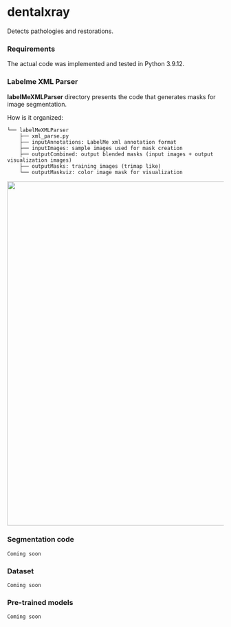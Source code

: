 # dentalxray
Detects pathologies and restorations.

### Requirements
The actual code was implemented and tested in Python 3.9.12.

### Labelme XML Parser
**labelMeXMLParser** directory presents the code that generates masks for image segmentation.

How is it organized:

	
~~~~
└── labelMeXMLParser
    ├── xml_parse.py
    ├── inputAnnotations: LabelMe xml annotation format
    ├── inputImages: sample images used for mask creation
    ├── outputCombined: output blended masks (input images + output visualization images)
    ├── outputMasks: training images (trimap like)
    └── outputMaskviz: color image mask for visualization
~~~~

<img src="https://user-images.githubusercontent.com/11092747/184506187-88298952-9d97-41a8-a12a-a03b99be0b3e.png" width="800">

### Segmentation code
`Coming soon`

### Dataset
<!-- The dataset used in this work with the corresponding ground truth data, as well as video sequences showing the results of our method, are publicly available at... -->
`Coming soon`

### Pre-trained models
`Coming soon`
